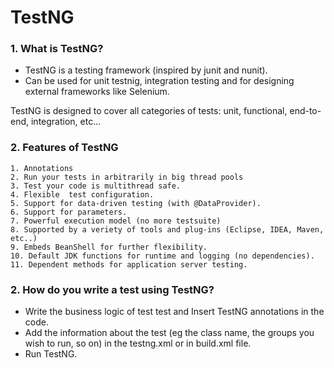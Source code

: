 # TestNG 

### 1. What is TestNG? 
  - TestNG is a testing framework (inspired by junit and nunit). 
  - Can be used for unit testnig, integration testing and for designing external frameworks like Selenium. 
  
  TestNG is designed to cover all categories of tests:  unit, functional, end-to-end, integration, etc...

### 2. Features of TestNG
    1. Annotations 
    2. Run your tests in arbitrarily in big thread pools 
    3. Test your code is multithread safe. 
    4. Flexible  test configuration. 
    5. Support for data-driven testing (with @DataProvider). 
    6. Support for parameters. 
    7. Powerful execution model (no more testsuite)
    8. Supported by a veriety of tools and plug-ins (Eclipse, IDEA, Maven, etc..)
    9. Embeds BeanShell for further flexibility.
    10. Default JDK functions for runtime and logging (no dependencies).
    11. Dependent methods for application server testing.

  
### 2. How do you write a test using TestNG? 
  - Write the business logic of test test and Insert TestNG annotations in the code. 
  - Add the information about the test (eg the class name, the groups you wish to run, so on) in the testng.xml or in build.xml file. 
  - Run TestNG. 
  
  
  
